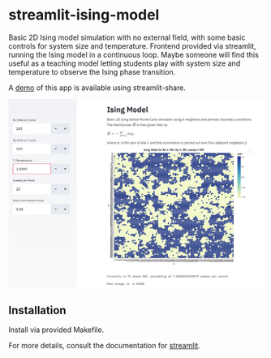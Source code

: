 # streamlit-ising-model

Basic 2D Ising model simulation with no external field, with some basic controls for system size and temperature.  Frontend provided via streamlit, running the Ising model in a continuous loop.  Maybe someone will find this useful as a teaching model letting students play with system size and temperature to observe the Ising phase transition.

A [demo](https://share.streamlit.io/newmanrs/streamlit-ising-model/main) of this app is available using streamlit-share.

![](images/streamlit_ising_example.png)

## Installation
Install via provided Makefile.

For more details, consult the documentation for [streamlit](https://docs.streamlit.io/en/stable/).

